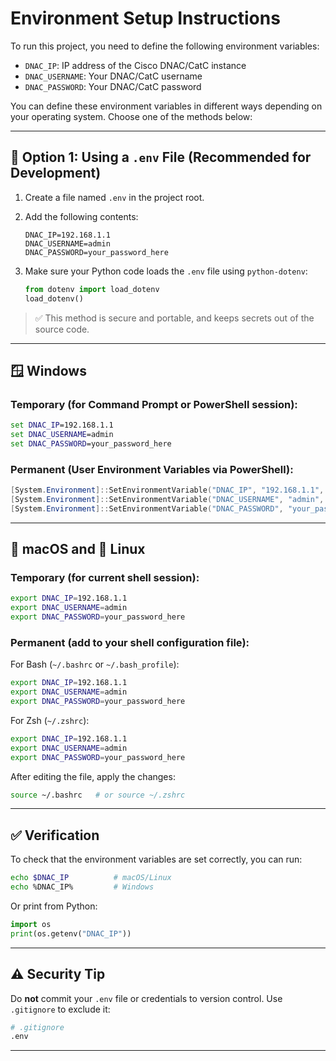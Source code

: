 # Environment Setup Instructions

To run this project, you need to define the following environment variables:

- `DNAC_IP`: IP address of the Cisco DNAC/CatC instance
- `DNAC_USERNAME`: Your DNAC/CatC username
- `DNAC_PASSWORD`: Your DNAC/CatC password

You can define these environment variables in different ways depending on your operating system. Choose one of the methods below:

---

## 🔐 Option 1: Using a `.env` File (Recommended for Development)

1. Create a file named `.env` in the project root.
2. Add the following contents:

    ```env
    DNAC_IP=192.168.1.1
    DNAC_USERNAME=admin
    DNAC_PASSWORD=your_password_here
    ```

3. Make sure your Python code loads the `.env` file using `python-dotenv`:

    ```python
    from dotenv import load_dotenv
    load_dotenv()
    ```

> ✅ This method is secure and portable, and keeps secrets out of the source code.

---

## 🪟 Windows

### Temporary (for Command Prompt or PowerShell session):

```cmd
set DNAC_IP=192.168.1.1
set DNAC_USERNAME=admin
set DNAC_PASSWORD=your_password_here
```

### Permanent (User Environment Variables via PowerShell):

```powershell
[System.Environment]::SetEnvironmentVariable("DNAC_IP", "192.168.1.1", "User")
[System.Environment]::SetEnvironmentVariable("DNAC_USERNAME", "admin", "User")
[System.Environment]::SetEnvironmentVariable("DNAC_PASSWORD", "your_password_here", "User")
```

---

## 🍎 macOS and 🐧 Linux

### Temporary (for current shell session):

```bash
export DNAC_IP=192.168.1.1
export DNAC_USERNAME=admin
export DNAC_PASSWORD=your_password_here
```

### Permanent (add to your shell configuration file):

For Bash (`~/.bashrc` or `~/.bash_profile`):

```bash
export DNAC_IP=192.168.1.1
export DNAC_USERNAME=admin
export DNAC_PASSWORD=your_password_here
```

For Zsh (`~/.zshrc`):

```bash
export DNAC_IP=192.168.1.1
export DNAC_USERNAME=admin
export DNAC_PASSWORD=your_password_here
```

After editing the file, apply the changes:

```bash
source ~/.bashrc   # or source ~/.zshrc
```

---

## ✅ Verification

To check that the environment variables are set correctly, you can run:

```bash
echo $DNAC_IP          # macOS/Linux
echo %DNAC_IP%         # Windows
```

Or print from Python:

```python
import os
print(os.getenv("DNAC_IP"))
```

---

## ⚠️ Security Tip

Do **not** commit your `.env` file or credentials to version control. Use `.gitignore` to exclude it:

```bash
# .gitignore
.env
```

---
